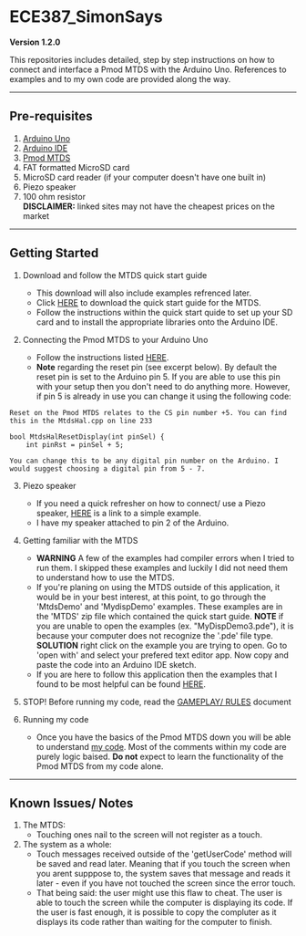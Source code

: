 # ECE387_SimonSays

**Version 1.2.0**

This repositories includes detailed, step by step instructions on how to connect and interface a Pmod MTDS with the Arduino Uno. References to examples and to my own code are provided along the way.

---

## Pre-requisites

1. [Arduino Uno](https://store.arduino.cc/usa/arduino-uno-rev3)
2. [Arduino IDE](https://www.arduino.cc/en/Main/Software)
3. [Pmod MTDS](https://store.digilentinc.com/pmod-mtds-multi-touch-display-system/)
4. FAT formatted MicroSD card
5. MicroSD card reader (if your computer doesn't have one built in)
6. Piezo speaker
7. 100 ohm resistor  
**DISCLAIMER:** linked sites may not have the cheapest prices on the market

---

## Getting Started

1. Download and follow the MTDS quick start guide
   * This download will also include examples refrenced later.
   * Click [HERE](https://reference.digilentinc.com/reference/software/mtds/start) to download the quick start guide for the MTDS.
   * Follow the instructions within the quick start quide to set up your SD card and to install the appropriate libraries onto the Arduino IDE.

2. Connecting the Pmod MTDS to your Arduino Uno
   * Follow the instructions listed [HERE](https://forum.digilentinc.com/topic/9302-how-to-connect-a-pmod-mtds-to-an-arduino-uno/).
   * **Note** regarding the reset pin (see excerpt below). By default the reset pin is set to the Arduino pin 5. If you are able to use this pin with your setup then you don't need to do anything more. However, if pin 5 is already in use you can change it using the following code: 
```
Reset on the Pmod MTDS relates to the CS pin number +5. You can find this in the MtdsHal.cpp on line 233  

bool MtdsHalResetDisplay(int pinSel) {
    int pinRst = pinSel + 5;

You can change this to be any digital pin number on the Arduino. I would suggest choosing a digital pin from 5 - 7.
```
3. Piezo speaker
   * If you need a quick refresher on how to connect/ use a Piezo speaker, [HERE](https://programmingelectronics.com/an-easy-way-to-make-noise-with-arduino-using-tone/) is a link to a simple example.
   * I have my speaker attached to pin 2 of the Arduino.
   
4. Getting familiar with the MTDS
   * **WARNING** A few of the examples had compiler errors when I tried to run them. I skipped these examples and luckily I did not need them to understand how to use the MTDS.
   * If you're planing on using the MTDS outside of this application, it would be in your best interest, at this point, to go through the 'MtdsDemo' and 'MydispDemo' examples. These examples are in the 'MTDS' zip file which contained the quick start guide. **NOTE** if you are unable to open the examples (ex. "MyDispDemo3.pde"), it is because your computer does not recognize the '.pde' file type. **SOLUTION** right click on the example you are trying to open. Go to 'open with' and select your prefered text editor app. Now copy and paste the code into an Arduino IDE sketch.
   * If you are here to follow this application then the examples that I found to be most helpful can be found [HERE](https://github.com/NicholsKyle/ECE387_SimonSays/tree/master/Example_Code). 

5. STOP! Before running my code, read the [GAMEPLAY/ RULES](https://github.com/NicholsKyle/ECE387_SimonSays/blob/master/Added_Value/Rules:Instructions_SimonSays.pdf) document

6. Running my code
   * Once you have the basics of the Pmod MTDS down you will be able to understand [my code](https://github.com/NicholsKyle/ECE387_SimonSays/blob/master/Added_Value/SimonSays_Game/SimonSays_Game.ino). Most of the comments within my code are purely logic baised. **Do not** expect to learn the functionality of the Pmod MTDS from my code alone.


---

## Known Issues/ Notes

1. The MTDS:
   * Touching ones nail to the screen will not register as a touch. 
2. The system as a whole:
   * Touch messages received outside of the 'getUserCode' method will be saved and read later. Meaning that if you touch the screen when you arent supppose to, the system saves that message and reads it later - even if you have not touched the screen since the error touch.
   * That being said: the user might use this flaw to cheat. The user is able to touch the screen while the computer is displaying its code. If the user is fast enough, it is possible to copy the compluter as it displays its code rather than waiting for the computer to finish.




